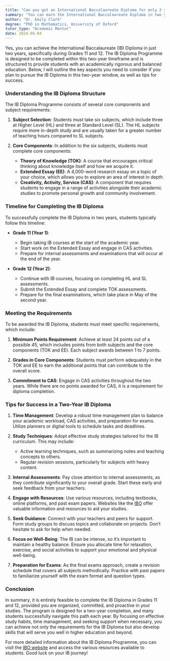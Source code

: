 ```yaml
---
title: "Can you get an International Baccalaureate Diploma for only 2 years (Grade 11-12 to be precise)?"
summary: "You can earn the International Baccalaureate Diploma in two years during Grades 11 and 12, focusing on a rigorous academic program."
author: "Dr. Emily Clark"
degree: "PhD in Mathematics, University of Oxford"
tutor_type: "Academic Mentor"
date: 2024-05-04
---
```


Yes, you can achieve the International Baccalaureate (IB) Diploma in just two years, specifically during Grades 11 and 12. The IB Diploma Programme is designed to be completed within this two-year timeframe and is structured to provide students with an academically rigorous and balanced education. Below, I will outline the key aspects you need to consider if you plan to pursue the IB Diploma in this two-year window, as well as tips for success.

### Understanding the IB Diploma Structure

The IB Diploma Programme consists of several core components and subject requirements:

1. **Subject Selection**: Students must take six subjects, which include three at Higher Level (HL) and three at Standard Level (SL). The HL subjects require more in-depth study and are usually taken for a greater number of teaching hours compared to SL subjects. 

2. **Core Components**: In addition to the six subjects, students must complete core components:
   - **Theory of Knowledge (TOK)**: A course that encourages critical thinking about knowledge itself and how we acquire it.
   - **Extended Essay (EE)**: A 4,000-word research essay on a topic of your choice, which allows you to explore an area of interest in depth.
   - **Creativity, Activity, Service (CAS)**: A component that requires students to engage in a range of activities alongside their academic studies to promote personal growth and community involvement.

### Timeline for Completing the IB Diploma

To successfully complete the IB Diploma in two years, students typically follow this timeline:

- **Grade 11 (Year 1)**:
  - Begin taking IB courses at the start of the academic year.
  - Start work on the Extended Essay and engage in CAS activities.
  - Prepare for internal assessments and examinations that will occur at the end of the year.

- **Grade 12 (Year 2)**:
  - Continue with IB courses, focusing on completing HL and SL assessments.
  - Submit the Extended Essay and complete TOK assessments.
  - Prepare for the final examinations, which take place in May of the second year.

### Meeting the Requirements

To be awarded the IB Diploma, students must meet specific requirements, which include:

1. **Minimum Points Requirement**: Achieve at least 24 points out of a possible 45, which includes points from both subjects and the core components (TOK and EE). Each subject awards between 1 to 7 points.

2. **Grades in Core Components**: Students must perform adequately in the TOK and EE to earn the additional points that can contribute to the overall score.

3. **Commitment to CAS**: Engage in CAS activities throughout the two years. While there are no points awarded for CAS, it is a requirement for diploma completion.

### Tips for Success in a Two-Year IB Diploma

1. **Time Management**: Develop a robust time management plan to balance your academic workload, CAS activities, and preparation for exams. Utilize planners or digital tools to schedule tasks and deadlines.

2. **Study Techniques**: Adopt effective study strategies tailored for the IB curriculum. This may include:
   - Active learning techniques, such as summarizing notes and teaching concepts to others.
   - Regular revision sessions, particularly for subjects with heavy content.

3. **Internal Assessments**: Pay close attention to internal assessments, as they contribute significantly to your overall grade. Start these early and seek feedback from your teachers.

4. **Engage with Resources**: Use various resources, including textbooks, online platforms, and past exam papers. Websites like the [IBO](https://www.ibo.org) offer valuable information and resources to aid your studies.

5. **Seek Guidance**: Connect with your teachers and peers for support. Form study groups to discuss topics and collaborate on projects. Don’t hesitate to ask for help when needed.

6. **Focus on Well-Being**: The IB can be intense, so it’s important to maintain a healthy balance. Ensure you allocate time for relaxation, exercise, and social activities to support your emotional and physical well-being.

7. **Preparation for Exams**: As the final exams approach, create a revision schedule that covers all subjects methodically. Practice with past papers to familiarize yourself with the exam format and question types.

### Conclusion

In summary, it is entirely feasible to complete the IB Diploma in Grades 11 and 12, provided you are organized, committed, and proactive in your studies. The program is designed for a two-year completion, and many students successfully navigate this path each year. By focusing on effective study habits, time management, and seeking support when necessary, you can achieve not only the requirements for the IB Diploma but also develop skills that will serve you well in higher education and beyond.

For more detailed information about the IB Diploma Programme, you can visit the [IBO website](https://www.ibo.org) and access the various resources available to students. Good luck on your IB journey!
    